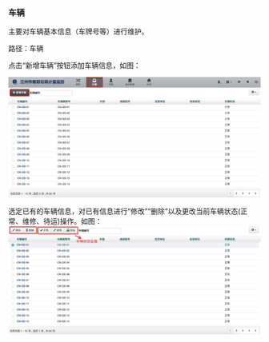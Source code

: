 ### 车辆

主要对车辆基本信息（车牌号等）进行维护。

路径：车辆

点击“新增车辆”按钮添加车辆信息，如图： 

![车辆](..\images\车辆1.jpg)

选定已有的车辆信息，对已有信息进行“修改”“删除”以及更改当前车辆状态(正常、维修、待运)操作。如图：
![车辆](..\images\车辆2.jpg)

